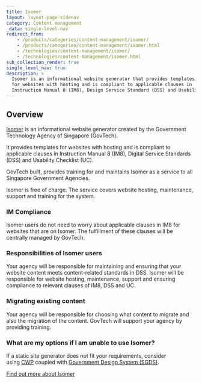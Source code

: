 ```yaml
---
title: Isomer
layout: layout-page-sidenav
category: Content management
_data: single-level-nav
redirect_from:
    - /products/categories/content-management/isomer/
    - /products/categories/content-management/isomer.html
    - /technologies/content-management/isomer/
    - /technologies/content-management/isomer.html
sub_collection_render: true
single_level_nav: true
description: >
  Isomer is an informational website generator that provides templates
  for websites with hosting and is compliant to applicable clauses in
  Instruction Manual 8 (IM8), Design Service Standard (DSS) and Usability Checklist (UC).
---
```


## Overview

[Isomer](https://www.isomer.gov.sg/) is an informational website generator created by the Government Technology Agency of Singapore (GovTech).

It provides templates for websites with hosting and is compliant to applicable clauses in Instruction Manual 8 (IM8), Digital Service Standards (DSS) and Usability Checklist (UC).

GovTech built, provides training for and maintains Isomer as a service to all Singapore Government Agencies.

Isomer is free of charge. The service covers website hosting, maintenance, support and training for the system.

### IM Compliance

Isomer users do not need to worry about applicable clauses in IM8 for websites that are on Isomer. The fulfillment of these clauses will be centrally managed by GovTech.

### Responsibilities of Isomer users

Your agency will be responsible for maintaining and ensuring that your website content meets content-related standards in DSS. Isomer will be responsible for website hosting, maintenance, support and ensuring compliance to relevant clauses of IM8, DSS and UC.

### Migrating existing content

Your agency will be responsible for choosing what content to migrate and also the migration of the content. GovTech will support your agency by providing training.

### What are my options if I am unable to use Isomer?

If a static site generator does not fit your requirements, consider using [CWP](/products/categories/content-management/content-website-platform) coupled with [Government Design System (SGDS)](/products/categories/design/singapore-government-design-system).

[Find out more about Isomer](https://www.isomer.gov.sg/)
